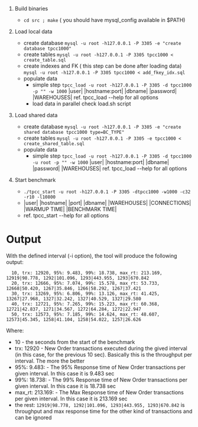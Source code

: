 1. Build binaries
   * `cd src ; make`
   ( you should have mysql_config available in $PATH)

2. Load local data
   * create database
     `mysql -u root -h127.0.0.1 -P 3305 -e "create database tpcc1000"`
   * create tables
     `mysql -u root -h127.0.0.1 -P 3305 tpcc1000 < create_table.sql`
   * create indexes and FK ( this step can be done after loading data)
     `mysql -u root -h127.0.0.1 -P 3305 tpcc1000 < add_fkey_idx.sql`
   * populate data
     - simple step
       `tpcc_load -u root -h127.0.0.1 -P 3305 -d tpcc1000 -p "" -w 1000`
                 |user| |hostname:port| |dbname| |password| |WAREHOUSES|
       ref. tpcc_load --help for all options
     - load data in parallel 
       check load.sh script
2. Load shared data
   * create database
     `mysql -u root -h127.0.0.1 -P 3305 -e "create shared database tpcc1000 type=BC_TYPE"`
   * create tables
     `mysql -u root -h127.0.0.1 -P 3305 -e tpcc1000 < create_shared_table.sql`
   * populate data
     - simple step
       `tpcc_load -u root -h127.0.0.1 -P 3305 -d tpcc1000 -u root -p "" -w 1000`
                 |user| |hostname:port| |dbname| |password| |WAREHOUSES|
       ref. tpcc_load --help for all options

3. Start benchmark
   * `./tpcc_start -u root -h127.0.0.1 -P 3305 -dtpcc1000 -w1000 -c32 -r10 -l10800`
   * |user| |hostname| |port| |dbname| |WAREHOUSES| |CONNECTIONS| |WARMUP TIME| |BENCHMARK TIME|
   * ref. tpcc_start --help for all options 

Output
===================================

With the defined interval (-i option), the tool will produce the following output:
```
  10, trx: 12920, 95%: 9.483, 99%: 18.738, max_rt: 213.169, 12919|98.778, 1292|101.096, 1293|443.955, 1293|670.842
  20, trx: 12666, 95%: 7.074, 99%: 15.578, max_rt: 53.733, 12668|50.420, 1267|35.846, 1266|58.292, 1267|37.421
  30, trx: 13269, 95%: 6.806, 99%: 13.126, max_rt: 41.425, 13267|27.968, 1327|32.242, 1327|40.529, 1327|29.580
  40, trx: 12721, 95%: 7.265, 99%: 15.223, max_rt: 60.368, 12721|42.837, 1271|34.567, 1272|64.284, 1272|22.947
  50, trx: 12573, 95%: 7.185, 99%: 14.624, max_rt: 48.607, 12573|45.345, 1258|41.104, 1258|54.022, 1257|26.626
```

Where: 
* 10 - the seconds from the start of the benchmark
* trx: 12920 - New Order transactions executed during the gived interval (in this case, for the previous 10 sec). Basically this is the throughput per interval. The more the better
* 95%: 9.483: - The 95% Response time of New Order transactions per given interval. In this case it is 9.483 sec
* 99%: 18.738: - The 99% Response time of New Order transactions per given interval. In this case it is 18.738 sec
* max_rt: 213.169: - The Max Response time of New Order transactions per given interval. In this case it is 213.169 sec
* the rest: `12919|98.778, 1292|101.096, 1293|443.955, 1293|670.842` is throughput and max response time for the other kind of transactions and can be ignored


